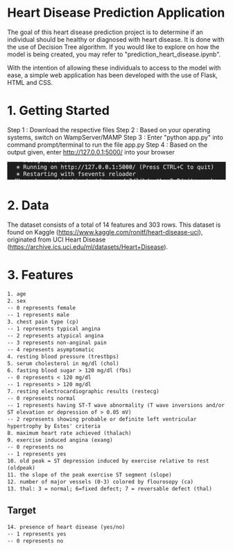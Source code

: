 # Heart Disease Prediction Application 

The goal of this heart disease prediction project is to determine if an individual should be healthy or diagnosed with heart disease. It is done with the use of Decision Tree algorithm.
If you would like to explore on how the model is being created, you may refer to "prediction_heart_disease.ipynb".  

With the intention of allowing these individuals to access to the model with ease, a simple web application has been developed with the use of Flask, HTML and CSS.  

# 1. Getting Started
Step 1 : Download the respective files 
Step 2 : Based on your operating systems, switch on WampServer/MAMP 
Step 3 : Enter "python app.py" into command prompt/terminal to run the file app.py 
Step 4 : Based on the output given, enter http://127.0.0.1:5000/ into your browser

<p align="center">
  <img src="images/readme_screenshot1.png" width="700"/> <br>
</p>

# 2. Data 

The dataset consists of a total of 14 features and 303 rows. This dataset is found on Kaggle (https://www.kaggle.com/ronitf/heart-disease-uci), originated from UCI Heart Disease (https://archive.ics.uci.edu/ml/datasets/Heart+Disease). 

# 3. Features
    1. age 
    2. sex 
    -- 0 represents female 
    -- 1 represents male 
    3. chest pain type (cp)
    -- 1 represents typical angina 
    -- 2 represents atypical angina 
    -- 3 represents non-anginal pain 
    -- 4 represents asymptomatic        
    4. resting blood pressure (trestbps)
    5. serum cholesterol in mg/dl (chol)
    6. fasting blood sugar > 120 mg/dl (fbs) 
    -- 0 represents < 120 mg/dl 
    -- 1 represents > 120 mg/dl 
    7. resting electrocardiographic results (restecg)
    -- 0 represents normal 
    -- 1 represents having ST-T wave abnormality (T wave inversions and/or ST elevation or depression of > 0.05 mV) 
    -- 2 represents showing probable or definite left ventricular hypertrophy by Estes' criteria 
    8. maximum heart rate achieved (thalach)
    9. exercise induced angina (exang) 
    -- 0 represents no 
    -- 1 represents yes
    10. old peak = ST depression induced by exercise relative to rest (oldpeak)
    11. the slope of the peak exercise ST segment (slope)
    12. number of major vessels (0-3) colored by flourosopy (ca)
    13. thal: 3 = normal; 6=fixed defect; 7 = reversable defect (thal)

## Target 
    14. presence of heart disease (yes/no)
    -- 1 represents yes 
    -- 0 represents no
